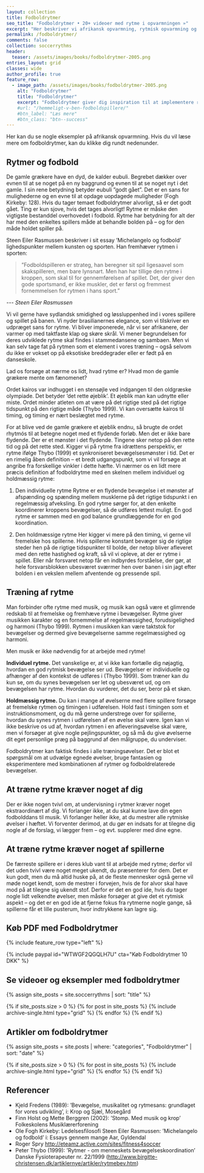 ```yaml
---
layout: collection
title: Fodboldrytmer
seo_title: "Fodboldrytmer • 20+ videoer med rytme i opvarmningen »"
excerpt: "Her beskriver vi afrikansk opvarmning, rytmisk opvarmning og fodboldrytmer, så du kan lave opvarmningen lidt mere spændende."
permalink: /fodboldrytmer/
comments: false
collection: soccerrythms
header:
  teaser: /assets/images/books/fodboldrytmer-2005.png
entries_layout: grid
classes: wide
author_profile: true
feature_row:
  - image_path: /assets/images/books/fodboldrytmer-2005.png
    alt: "Fodboldrytmer"
    title: "Fodboldrytmer"
    excerpt: "Fodboldrytmer giver dig inspiration til at implementere rytmer i din træning. Hvordan kan du bruge afrikansk opvarmning og brasiliansk samba som inspiration?"
    #url: "/hemmeligt-v-ben-fodboldspillere/"
    #btn_label: "Læs mere"
    #btn_class: "btn--success"
---
```


Her kan du se nogle eksempler på afrikansk opvarmning. Hvis du vil læse mere om fodboldrytmer, kan du klikke dig rundt nedenunder.

## Rytmer og fodbold

De gamle grækere have en dyd, de kalder eubuli. Begrebet dækker over evnen til at se
noget på en ny baggrund og evnen til at se noget nyt i det gamle. I sin rene betydning
betyder eubuli ”godt gået”. Det er en sans for mulighederne og en evne til at opdage
uopdagede muligheder (Fogh Kirkeby: 128). Hvis du tager temaet fodboldrytmer
alvorligt, så er det godt gået. Ting er kun sjove, hvis det tages alvorligt!
Rytme er måske den vigtigste bestanddel overhovedet i fodbold. Rytme har betydning
for alt der har med den enkeltes spillers måde at behandle bolden på – og for den
måde holdet spiller på.

Steen Eiler Rasmussen beskriver i sit essay ’Michelangelo og fodbold’ lighedspunkter
mellem kunsten og sporten. Han fremhæver rytmen i sporten:

> ”Fodboldspilleren er strateg, han beregner sit spil ligesaavel som skakspilleren, men
bare lynsnart. Men han har tillige den rytme i kroppen, som skal til for gennemførelsen
af spillet. Det, der giver den gode sportsmand, er ikke muskler, det er først og fremmest
fornemmelsen for rytmen i hans sport.”

--- <cite>Steen Eiler Rasmussen</cite>

Vi vil gerne have sydlandsk smidighed og løssluppenhed ind i vores spillere og spillet
på banen. Vi nyder brasilianernes elegance, som vi tilskriver en udpræget sans for
rytme. Vi bliver imponerede, når vi ser afrikanere, der varmer op med taktfaste
klap og skøre skrål. Vi mener begrundelsen for deres udviklede rytme skal findes i
stammedansene og sambaen. Men vi kan selv tage fat på rytmen som et element i
vores træning – også selvom du ikke er vokset op på eksotiske breddegrader eller er
født på en danseskole.

Lad os forsøge at nærme os lidt, hvad rytme er? Hvad mon de gamle grækere mente
om fænomenet?

Ordet kairos var indhugget i en stensøjle ved indgangen til den oldgræske olympiade.
Det betyder ’det rette øjeblik’. Et øjeblik man kan udnytte eller miste. Ordet minder
atleten om at være på det rigtige sted på det rigtige tidspunkt på den rigtige måde
(Thybo 1999). Vi kan oversætte kairos til timing, og timing er nært beslægtet med
rytme.

For at blive ved de gamle grækere et øjeblik endnu, så brugte de ordet rhytmós til
at betegne noget med et flydende forløb. Men det er ikke bare flydende. Der er et
mønster i det flydende. Tingene sker netop på den rette tid og på det rette sted. Kigger
vi på rytme fra idrættens perspektiv, er rytme ifølge Thybo (1999) et synkroniseret
bevægelsesmønster i tid. Det er en rimelig åben definition – et bredt udgangspunkt,
som vi vil forsøge at angribe fra forskellige vinkler i dette hæfte.
Vi nærmer os en lidt mere præcis definition af fodboldrytme med en skelnen mellem
individuel og holdmæssig rytme:

1. Den individuelle rytme
Rytme er en flydende bevægelse i et mønster af afspænding og spænding mellem
musklerne på det rigtige tidspunkt i en regelmæssig afveksling. En god rytme sørger
for, at den enkelte koordinerer kroppens bevægelser, så de udføres lettest muligt. En
god rytme er sammen med en god balance grundlæggende for en god koordination.

2. Den holdmæssige rytme
Her kigger vi mere på den timing, vi gerne vil fremelske hos spillerne. Hvis spillerne
konstant bevæger sig de rigtige steder hen på de rigtige tidspunkter til bolde, der
netop bliver afleveret med den rette hastighed og kraft, så vil vi opleve, at der er
rytme i spillet. Eller når forsvaret netop får en indbyrdes forståelse, der gør, at hele
forsvarsblokken ubesværet sværmer hen over banen i sin jagt efter bolden i en
vekslen mellem afventende og pressende spil.

## Træning af rytme

Man forbinder ofte rytme med musik, og musik kan også være et glimrende redskab
til at fremelske og fremhæve rytme i bevægelser. Rytme giver musikken karakter og en
fornemmelse af regelmæssighed, forudsigelighed og harmoni (Thybo 1999). Rytmen
i musikken kan være taktstok for bevægelser og dermed give bevægelserne samme
regelmæssighed og harmoni.

Men musik er ikke nødvendig for at arbejde med rytme!

**Individuel rytme.** Det vanskelige er, at vi ikke kan fortælle dig nøjagtig, hvordan en
god rytmisk bevægelse ser ud. Bevægelser er individuelle og afhænger af den kontekst
de udføres i (Thybo 1999). Som træner kan du kun se, om du synes bevægelsen ser let
og ubesværet ud, og om bevægelsen har rytme. Hvordan du vurderer, det du ser, beror
på et skøn.

**Holdmæssig rytme.** Du kan i mange af øvelserne med flere spillere forsøge
at fremelske rytmen og timingen i udførelsen. Hold fast i timingen som et
instruktionsmoment, og du må gerne understrege over for spillerne, hvordan du synes
rytmen i udførelsen af en øvelse skal være. Igen kan vi ikke beskrive os ud af, hvordan
rytmen i en afleveringsøvelse skal være, men vi forsøger at give nogle pejlingspunkter,
og så må du give øvelserne dit eget personlige præg på baggrund af den målgruppe,
du underviser.

Fodboldrytmer kan faktisk findes i alle træningsøvelser. Det er blot et spørgsmål om
at udvælge egnede øvelser, bruge fantasien og eksperimentere med kombinationen af
rytmer og fodboldrelaterede bevægelser.

## At træne rytme kræver noget af dig

Der er ikke nogen tvivl om, at undervisning i rytmer kræver noget ekstraordinært af
dig. Vi forlanger ikke, at du skal kunne lave din egen fodbolddans til musik. Vi forlanger
heller ikke, at du mestrer alle rytmiske øvelser i hæftet. Vi forventer derimod, at du gør
en indsats for at tilegne dig nogle af de forslag, vi lægger frem – og evt. supplerer med
dine egne.

## At træne rytme kræver noget af spillerne

De færreste spillere er i deres klub vant til at arbejde med rytme; derfor vil det uden
tvivl være noget meget ukendt, du præsenterer for dem. Det er kun godt, men du
må altid huske på, at de fleste mennesker også gerne vil møde noget kendt, som de
mestrer i forvejen, hvis de for alvor skal have mod på at tilegne sig ukendt stof. Derfor
er det en god ide, hvis du tager nogle lidt velkendte øvelser, men måske forsøger at
give det et rytmisk aspekt – og det er en god ide at fjerne fokus fra rytmerne nogle
gange, så spillerne får et lille pusterum, hvor indtrykkene kan lagre sig.

## Køb PDF med Fodboldrytmer

{% include feature_row type="left" %}

{% include paypal id="WTWGF2QGQLH7U" cta="Køb Fodboldrytmer 10 DKK" %}

## Se videoer og eksempler med fodboldrytmer

{% assign site_posts = site.soccerrythms | sort: "title" %}

<div class="feature__wrapper">
{% if site_posts.size > 0 %}
  {% for post in site_posts %}
    {% include archive-single.html type="grid" %}
  {% endfor %}
{% endif %}
</div>

## Artikler om fodboldrytmer

{% assign site_posts = site.posts | where: "categories", "Fodboldrytmer" | sort: "date" %}

<div class="feature__wrapper">
{% if site_posts.size > 0 %}
  {% for post in site_posts %}
    {% include archive-single.html type="grid" %}
  {% endfor %}
{% endif %}
</div>

## Referencer

- Kjeld Fredens (1989): ’Bevægelse, musikalitet og rytmesans:
grundlaget for vores udvikling’,
i: Krop og Sjæl, Mosegård
- Finn Holst og Mette Berggren (2002): ’Stomp. Med musik og krop’
Folkeskolens Musiklærerforening
- Ole Fogh Kirkeby: Ledelsesfilosofi
Steen Eiler Rasmussen: ’Michelangelo og fodbold’
i: Essays gennem mange Aar, Gyldendal
- Roger Spry
http://eteamz.active.com/sites/fitness4soccer
- Peter Thybo (1999): ’Rytmer - om menneskets bevægelseskoordination’
Danske Fysioterapeuter nr. 22/1999
(http://www.birgitte-christensen.dk/artiklernye/artikler/rytmebev.htm)
